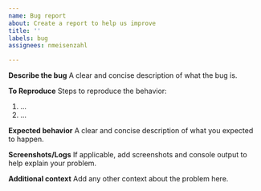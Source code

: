 ```yaml
---
name: Bug report
about: Create a report to help us improve
title: ''
labels: bug
assignees: nmeisenzahl

---
```


**Describe the bug**
A clear and concise description of what the bug is.

**To Reproduce**
Steps to reproduce the behavior:
1. ...
2. ...

**Expected behavior**
A clear and concise description of what you expected to happen.

**Screenshots/Logs**
If applicable, add screenshots and console output to help explain your problem.

**Additional context**
Add any other context about the problem here.
